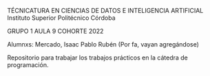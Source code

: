 TÉCNICATURA EN CIENCIAS DE DATOS E INTELIGENCIA ARTIFICIAL
Instituto Superior Politécnico Córdoba

GRUPO 1 AULA 9 COHORTE 2022

Alumnxs:
Mercado, Isaac Pablo Rubén
(Por fa, vayan agregándose)


Repositorio para trabajar los trabajos prácticos en la cátedra de programación.
